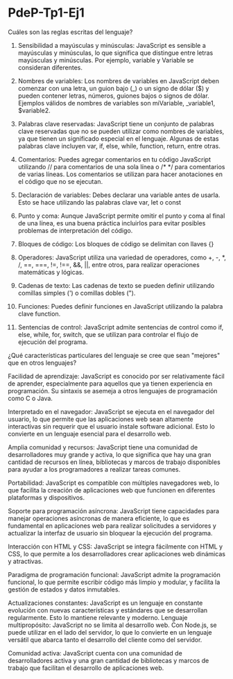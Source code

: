 # PdeP-Tp1-Ej1
Cuáles son las reglas escritas del lenguaje?

1. Sensibilidad a mayúsculas y minúsculas: JavaScript es sensible a mayúsculas y minúsculas, lo que significa que distingue entre letras mayúsculas y minúsculas. Por ejemplo, variable y Variable se consideran diferentes.

2. Nombres de variables: Los nombres de variables en JavaScript deben comenzar con una letra, un guion bajo (_) o un signo de dólar ($) y pueden contener letras, números, guiones bajos o signos de dólar. Ejemplos válidos de nombres de variables son miVariable, _variable1, $variable2.

3. Palabras clave reservadas: JavaScript tiene un conjunto de palabras clave reservadas que no se pueden utilizar como nombres de variables, ya que tienen un significado especial en el lenguaje. Algunas de estas palabras clave incluyen var, if, else, while, function, return, entre otras.

4. Comentarios: Puedes agregar comentarios en tu código JavaScript utilizando // para comentarios de una sola línea o /* */ para comentarios de varias líneas. Los comentarios se utilizan para hacer anotaciones en el código que no se ejecutan.

5. Declaración de variables: Debes declarar una variable antes de usarla. Esto se hace utilizando las palabras clave var, let o const

6. Punto y coma: Aunque JavaScript permite omitir el punto y coma al final de una línea, es una buena práctica incluirlos para evitar posibles problemas de interpretación del código.

7. Bloques de código: Los bloques de código se delimitan con llaves {}

8. Operadores: JavaScript utiliza una variedad de operadores, como +, -, *, /, ==, ===, !=, !==, &&, ||, entre otros, para realizar operaciones matemáticas y lógicas.

9. Cadenas de texto: Las cadenas de texto se pueden definir utilizando comillas simples (') o comillas dobles (").

10. Funciones: Puedes definir funciones en JavaScript utilizando la palabra clave function.

11. Sentencias de control: JavaScript admite sentencias de control como if, else, while, for, switch, que se utilizan para controlar el flujo de ejecución del programa.


¿Qué características particulares del lenguaje se cree que sean "mejores" que en otros lenguajes?


Facilidad de aprendizaje: JavaScript es conocido por ser relativamente fácil de aprender, especialmente para aquellos que ya tienen experiencia en programación. Su sintaxis se asemeja a otros lenguajes de programación como C o Java.

Interpretado en el navegador: JavaScript se ejecuta en el navegador del usuario, lo que permite que las aplicaciones web sean altamente interactivas sin requerir que el usuario instale software adicional. Esto lo convierte en un lenguaje esencial para el desarrollo web.

Amplia comunidad y recursos: JavaScript tiene una comunidad de desarrolladores muy grande y activa, lo que significa que hay una gran cantidad de recursos en línea, bibliotecas y marcos de trabajo disponibles para ayudar a los programadores a realizar tareas comunes.

Portabilidad: JavaScript es compatible con múltiples navegadores web, lo que facilita la creación de aplicaciones web que funcionen en diferentes plataformas y dispositivos.

Soporte para programación asíncrona: JavaScript tiene capacidades para manejar operaciones asíncronas de manera eficiente, lo que es fundamental en aplicaciones web para realizar solicitudes a servidores y actualizar la interfaz de usuario sin bloquear la ejecución del programa.

Interacción con HTML y CSS: JavaScript se integra fácilmente con HTML y CSS, lo que permite a los desarrolladores crear aplicaciones web dinámicas y atractivas.

Paradigma de programación funcional: JavaScript admite la programación funcional, lo que permite escribir código más limpio y modular, y facilita la gestión de estados y datos inmutables.

Actualizaciones constantes: JavaScript es un lenguaje en constante evolución con nuevas características y estándares que se desarrollan regularmente. Esto lo mantiene relevante y moderno.
Lenguaje multipropósito: JavaScript no se limita al desarrollo web. Con Node.js, se puede utilizar en el lado del servidor, lo que lo convierte en un lenguaje versátil que abarca tanto el desarrollo del cliente como del servidor.

Comunidad activa: JavaScript cuenta con una comunidad de desarrolladores activa y una gran cantidad de bibliotecas y marcos de trabajo que facilitan el desarrollo de aplicaciones web.
